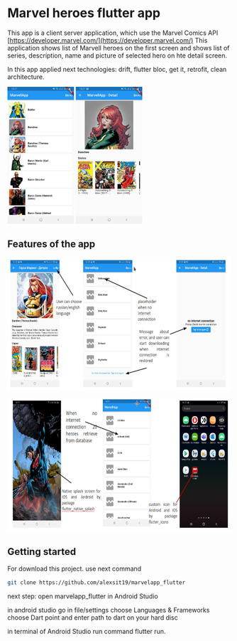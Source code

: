 # Marvel heroes flutter app

This app is a client server application, which use the Marvel Comics API [https://developer.marvel.com/](https://developer.marvel.com/)
This application shows list of Marvell heroes on the first screen and shows list of series, description, name and picture of selected hero
on hte detail screen.

In this app applied next technologies: drift, flutter bloc, get it, retrofit, clean architecture.
<p style="align: justify">
<img src="screenshots/list_of_heroes.jpg" width=150>

<img src="screenshots/heroes_details.jpg" width=150>
</p>

## Features of the app
<p style="align: center">
<img src="screenshots/features_1.png" height=300>
</p>
<p style="align: center">
<img src="screenshots/features_2.png" height=300>
</p>

## Getting started

For download this project. use next command

```sh
git clone https://github.com/alexsit19/marvelapp_flutter
```
next step: open marvelapp_flutter in Android Studio

in android studio go in file/settings choose Languages & Frameworks
choose Dart point and enter path to dart on your hard disc

in terminal of Android Studio run command flutter run.
 